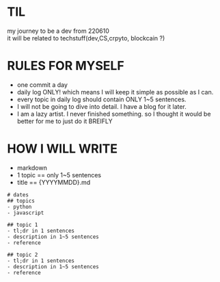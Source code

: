 # TIL
my journey to be a dev from 220610  
it will be related to techstuff(dev,CS,crpyto, blockcain ?)  

# RULES FOR MYSELF
- one commit a day 
- daily log ONLY! which means I will keep it simple as possible as I can.
- every topic in daily log should contain ONLY 1~5 sentences.
- I will not be going to dive into detail. I have a blog for it later.
- I am a lazy artist. I never finished something. so I thought it would be better for me to just do it BREIFLY

# HOW I WILL WRITE
- markdown 
- 1 topic == only 1~5 sentences
- title == {YYYYMMDD}.md
````
# dates
## topics
- python
- javascript

## topic 1
- tl;dr in 1 sentences
- description in 1~5 sentences
- reference

## topic 2
- tl;dr in 1 sentences
- description in 1~5 sentences
- reference
````

